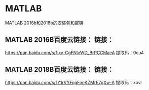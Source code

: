 # MATLAB

MATLAB 2016b和2018b的安装包和密钥

## MATLAB 2016B百度云链接： 链接：
https://pan.baidu.com/s/1ixv-CgFNIvWD_BrPCCMaeA   提取码：0cu4 



## MATLAB 2018B百度云链接： 链接：
https://pan.baidu.com/s/1Y1rVYFqgFoeKZMrE7gXw-A   提取码：xbvl 

